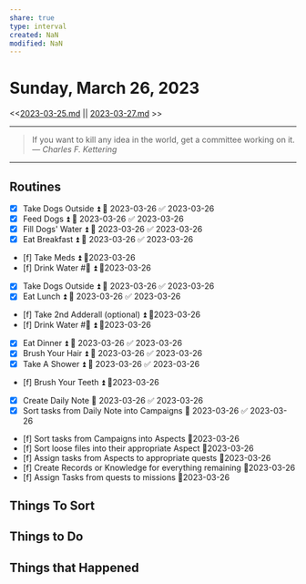 ```yaml
---
share: true
type: interval
created: NaN 
modified: NaN
---
```

# Sunday, March 26, 2023
<<[2023-03-25.md](./2023-03-25.md) || [2023-03-27.md](./2023-03-27.md) >>

---

> If you want to kill any idea in the world, get a committee working on it.
> — <cite>Charles F. Kettering</cite>

---
 
## Routines
- [x] Take Dogs Outside ⏫ 📅 2023-03-26 ✅ 2023-03-26
- [x] Feed Dogs ⏫ 📅 2023-03-26 ✅ 2023-03-26
- [x] Fill Dogs' Water ⏫ 📅 2023-03-26 ✅ 2023-03-26
- [x] Eat Breakfast ⏫ 📅 2023-03-26 ✅ 2023-03-26
- [f] Take Meds ⏫ 📆2023-03-26
- [f] Drink Water #🌊 ⏫ 📆2023-03-26
- [x] Take Dogs Outside ⏫ 📅 2023-03-26 ✅ 2023-03-26
- [x] Eat Lunch ⏫ 📅 2023-03-26 ✅ 2023-03-26
- [f] Take 2nd Adderall (optional) ⏫ 📆2023-03-26
- [f] Drink Water #🌊 ⏫ 📆2023-03-26
- [x] Eat Dinner ⏫ 📅 2023-03-26 ✅ 2023-03-26
- [x] Brush Your Hair ⏫ 📅 2023-03-26 ✅ 2023-03-26
- [x] Take A Shower ⏫ 📅 2023-03-26 ✅ 2023-03-26
- [f] Brush Your Teeth ⏫ 📆2023-03-26
- [x] Create Daily Note 📅 2023-03-26 ✅ 2023-03-26
- [x] Sort tasks from Daily Note into Campaigns 📅 2023-03-26 ✅ 2023-03-26
- [f] Sort tasks from Campaigns into Aspects 📆2023-03-26
- [f] Sort loose files into their appropriate Aspect 📆2023-03-26
- [f] Assign tasks from Aspects to appropriate quests 📆2023-03-26
- [f] Create Records or Knowledge for everything remaining 📆2023-03-26
- [f] Assign Tasks from quests to missions 📆2023-03-26


## Things To Sort

## Things to Do



## Things that Happened
